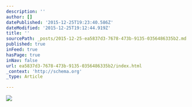 ```yaml
---
description: ''
author: []
datePublished: '2015-12-25T19:23:40.586Z'
dateModified: '2015-12-25T19:12:44.919Z'
title: ''
sourcePath: _posts/2015-12-25-ea5837d3-7678-473b-9135-0356486335b2.md
published: true
inFeed: true
hasPage: true
inNav: false
url: ea5837d3-7678-473b-9135-0356486335b2/index.html
_context: 'http://schema.org'
_type: Article

---
```

![](https://the-grid-user-content.s3-us-west-2.amazonaws.com/5b5fbc9f-cfb2-401b-8747-1cb0f6738764.png)